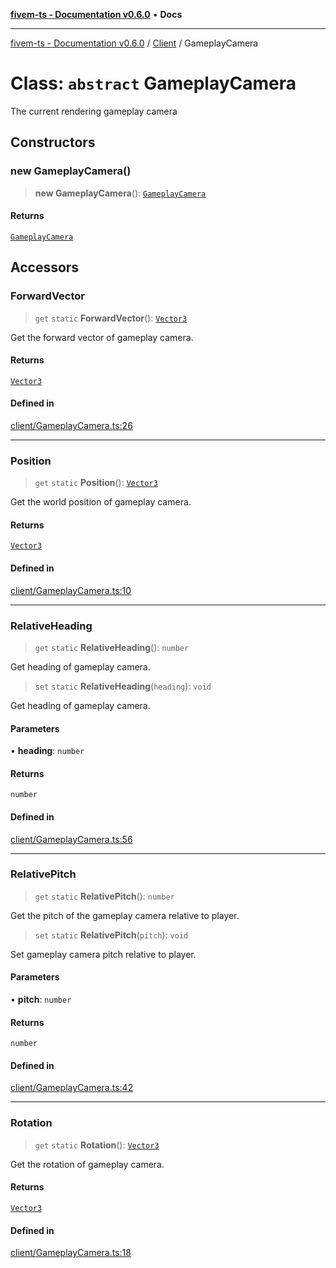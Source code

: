 [**fivem-ts - Documentation v0.6.0**](../../../README.md) • **Docs**

***

[fivem-ts - Documentation v0.6.0](../../../README.md) / [Client](../README.md) / GameplayCamera

# Class: `abstract` GameplayCamera

The current rendering gameplay camera

## Constructors

### new GameplayCamera()

> **new GameplayCamera**(): [`GameplayCamera`](GameplayCamera.md)

#### Returns

[`GameplayCamera`](GameplayCamera.md)

## Accessors

### ForwardVector

> `get` `static` **ForwardVector**(): [`Vector3`](../../Shared/classes/Vector3.md)

Get the forward vector of gameplay camera.

#### Returns

[`Vector3`](../../Shared/classes/Vector3.md)

#### Defined in

[client/GameplayCamera.ts:26](https://github.com/Purpose-Dev/fivem-ts/blob/main/src/client/GameplayCamera.ts#L26)

***

### Position

> `get` `static` **Position**(): [`Vector3`](../../Shared/classes/Vector3.md)

Get the world position of gameplay camera.

#### Returns

[`Vector3`](../../Shared/classes/Vector3.md)

#### Defined in

[client/GameplayCamera.ts:10](https://github.com/Purpose-Dev/fivem-ts/blob/main/src/client/GameplayCamera.ts#L10)

***

### RelativeHeading

> `get` `static` **RelativeHeading**(): `number`

Get heading of gameplay camera.

> `set` `static` **RelativeHeading**(`heading`): `void`

Get heading of gameplay camera.

#### Parameters

• **heading**: `number`

#### Returns

`number`

#### Defined in

[client/GameplayCamera.ts:56](https://github.com/Purpose-Dev/fivem-ts/blob/main/src/client/GameplayCamera.ts#L56)

***

### RelativePitch

> `get` `static` **RelativePitch**(): `number`

Get the pitch of the gameplay camera relative to player.

> `set` `static` **RelativePitch**(`pitch`): `void`

Set gameplay camera pitch relative to player.

#### Parameters

• **pitch**: `number`

#### Returns

`number`

#### Defined in

[client/GameplayCamera.ts:42](https://github.com/Purpose-Dev/fivem-ts/blob/main/src/client/GameplayCamera.ts#L42)

***

### Rotation

> `get` `static` **Rotation**(): [`Vector3`](../../Shared/classes/Vector3.md)

Get the rotation of gameplay camera.

#### Returns

[`Vector3`](../../Shared/classes/Vector3.md)

#### Defined in

[client/GameplayCamera.ts:18](https://github.com/Purpose-Dev/fivem-ts/blob/main/src/client/GameplayCamera.ts#L18)
